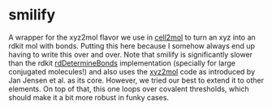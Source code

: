 # smilify
A wrapper for the xyz2mol flavor we use in [cell2mol](https://github.com/lcmd-epfl/cell2mol) to turn an xyz into an rdkit mol with bonds. Putting this here because I somehow always end up having to write this over and over.
Note that smilify is significantly slower than the rdkit [rdDetermineBonds](https://greglandrum.github.io/rdkit-blog/posts/2022-12-18-introducing-rdDetermineBonds.html) implementation (specially for large conjugated molecules!) and also uses the [xyz2mol](https://github.com/jensengroup/xyz2mol) code as introduced by Jan Jensen et al. as its core. However, we tried our best to extend it to other elements. On top of that, this one loops over covalent thresholds, which should make it a bit more robust in funky cases.
